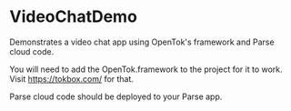 # VideoChatDemo

Demonstrates a video chat app using OpenTok's framework and Parse cloud code. 

You will need to add the OpenTok.framework to the project for it to work. Visit https://tokbox.com/ for that.

Parse cloud code should be deployed to your Parse app. 
